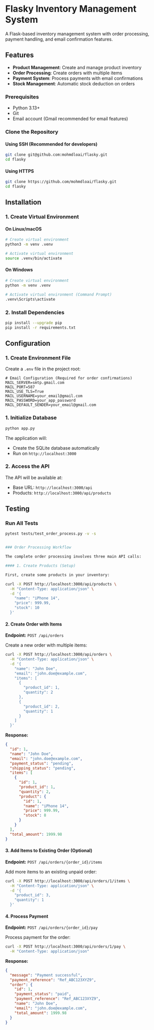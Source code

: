 # Flasky Inventory Management System

A Flask-based inventory management system with order processing, payment handling, and email confirmation features.

## Features

- **Product Management**: Create and manage product inventory
- **Order Processing**: Create orders with multiple items
- **Payment System**: Process payments with email confirmations
- **Stock Management**: Automatic stock deduction on orders

### Prerequisites

- Python 3.13+
- Git
- Email account (Gmail recommended for email features)

### Clone the Repository

#### Using SSH (Recommended for developers)

```bash
git clone git@github.com:mohmdloai/flasky.git
cd flasky
```

#### Using HTTPS

```bash
git clone https://github.com/mohmdloai/flasky.git
cd flasky
```

## Installation

### 1. Create Virtual Environment

#### On Linux/macOS

```bash
# Create virtual environment
python3 -m venv .venv

# Activate virtual environment
source .venv/bin/activate
```

#### On Windows

```bash
# Create virtual environment
python -m venv .venv

# Activate virtual environment (Command Prompt)
.venv\Scripts\activate
```


### 2. Install Dependencies

```bash
pip install --upgrade pip
pip install -r requirements.txt
```


## Configuration

### 1. Create Environment File

Create a `.env` file in the project root:

```env
# Email Configuration (Required for order confirmations)
MAIL_SERVER=smtp.gmail.com
MAIL_PORT=587
MAIL_USE_TLS=True
MAIL_USERNAME=your_email@gmail.com
MAIL_PASSWORD=your_app_password
MAIL_DEFAULT_SENDER=your_email@gmail.com
```

### 1. Initialize Database

```bash
python app.py
```

The application will:

- Create the SQLite database automatically
- Run on `http://localhost:3000`

### 2. Access the API

The API will be available at:

- Base URL: `http://localhost:3000/api`
- Products: `http://localhost:3000/api/products`

## Testing

### Run All Tests

```bash
pytest tests/test_order_process.py -v -s


### Order Processing Workflow

The complete order processing involves three main API calls:

#### 1. Create Products (Setup)

First, create some products in your inventory:
```

```bash
curl -X POST http://localhost:3000/api/products \
  -H "Content-Type: application/json" \
  -d '{
    "name": "iPhone 14",
    "price": 999.99,
    "stock": 10
  }'
```

#### 2. Create Order with Items

**Endpoint:** `POST /api/orders`

Create a new order with multiple items:

```bash
curl -X POST http://localhost:3000/api/orders \
  -H "Content-Type: application/json" \
  -d '{
    "name": "John Doe",
    "email": "john.doe@example.com",
    "items": [
      {
        "product_id": 1,
        "quantity": 2
      },
      {
        "product_id": 2,
        "quantity": 1
      }
    ]
  }'
```

**Response:**

```json
{
  "id": 1,
  "name": "John Doe",
  "email": "john.doe@example.com",
  "payment_status": "pending",
  "shipping_status": "pending",
  "items": [
    {
      "id": 1,
      "product_id": 1,
      "quantity": 2,
      "product": {
        "id": 1,
        "name": "iPhone 14",
        "price": 999.99,
        "stock": 8
      }
    }
  ],
  "total_amount": 1999.98
}
```

#### 3. Add Items to Existing Order (Optional)

**Endpoint:** `POST /api/orders/{order_id}/items`

Add more items to an existing unpaid order:

```bash
curl -X POST http://localhost:3000/api/orders/1/items \
  -H "Content-Type: application/json" \
  -d '{
    "product_id": 3,
    "quantity": 1
  }'
```

#### 4. Process Payment

**Endpoint:** `POST /api/orders/{order_id}/pay`

Process payment for the order:

```bash
curl -X POST http://localhost:3000/api/orders/1/pay \
  -H "Content-Type: application/json"
```

**Response:**

```json
{
  "message": "Payment successful",
  "payment_reference": "Ref_ABC123XYZ9",
  "order": {
    "id": 1,
    "payment_status": "paid",
    "payment_reference": "Ref_ABC123XYZ9",
    "name": "John Doe",
    "email": "john.doe@example.com",
    "total_amount": 1999.98
  }
}
```

